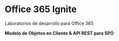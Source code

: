 ﻿# Office 365 Ignite
Laboratorios de desarrollo para Office 365

**Modelo de Objetos en Cliente & API REST para SPO**
